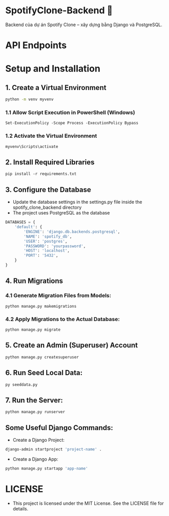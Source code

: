 # SpotifyClone-Backend 🎵

Backend của dự án Spotify Clone – xây dựng bằng Django và PostgreSQL.

# API Endpoints

# Setup and Installation

## 1. Create a Virtual Environment

```bash
python -m venv myvenv
```

### 1.1 Allow Script Execution in PowerShell (Windows)

    Set-ExecutionPolicy -Scope Process -ExecutionPolicy Bypass

### 1.2 Activate the Virtual Environment

    myvenv\Scripts\activate

## 2. Install Required Libraries

    pip install -r requirements.txt

## 3. Configure the Database

- Update the database settings in the settings.py file inside the spotify_clone_backend directory
- The project uses PostgreSQL as the database

```python
DATABASES = {
    'default': {
        'ENGINE': 'django.db.backends.postgresql',
        'NAME': 'spotify_db',
        'USER': 'postgres',
        'PASSWORD': 'yourpassword',
        'HOST': 'localhost',
        'PORT': '5432',
    }
}
```

## 4. Run Migrations

### 4.1 Generate Migration Files from Models:

    python manage.py makemigrations

### 4.2 Apply Migrations to the Actual Database:

    python manage.py migrate

## 5. Create an Admin (Superuser) Account

    python manage.py createsuperuser

## 6. Run Seed Local Data:

    py seeddata.py

## 7. Run the Server:

    python manage.py runserver

## Some Useful Django Commands:

- Create a Django Project:

```bash
django-admin startproject 'project-name' .
```

- Create a Django App:

```bash
python manage.py startapp 'app-name'
```

# LICENSE

- This project is licensed under the MIT License. See the LICENSE file for details.
